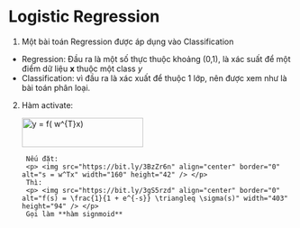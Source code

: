 # Logistic Regression

1. Một bài toán Regression được áp dụng vào Classification

- Regression: Đầu ra là một số thực thuộc khoảng (0,1), là xác suất để một điểm dữ liệu **x** thuộc một class *y*
- Classification: vì đầu ra là xác xuất để thuộc 1 lớp, nên được xem như là bài toán phân loại.
2. Hàm activate:
       <p> <img src="https://bit.ly/3zBHbsH" align="center" border="0" alt="y = f( w^{T}x) " width="215" height="52" /> </p>
        
        Nếu đặt: 
        <p> <img src="https://bit.ly/3BzZr6n" align="center" border="0" alt="s = w^Tx" width="160" height="42" /> </p> 
        Thì:
        <p> <img src="https://bit.ly/3gS5rzd" align="center" border="0" alt="f(s) = \frac{1}{1 + e^{-s}} \triangleq \sigma(s)" width="403" height="94" /> </p>
        Gọi làm **hàm signmoid**

    
